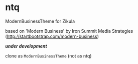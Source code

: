 ntq
===

ModernBusinessTheme for Zikula

based on 'Modern Business' by Iron Summit Media Strategies (http://startbootstrap.com/modern-business)

***under development***

clone as `ModernBusinessTheme` (not as ntq)
